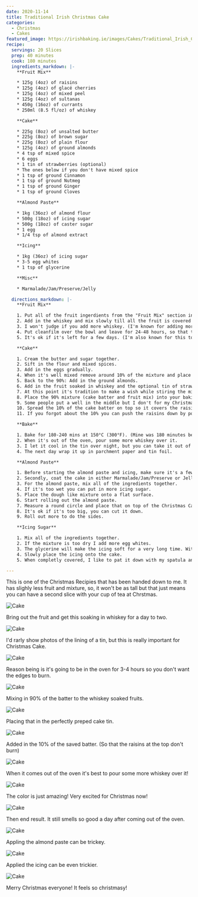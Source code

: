 ```yaml
---
date: 2020-11-14
title: Traditional Irish Christmas Cake
categories:
  - Christmas
  - Cakes
featured_image: https://irishbaking.ie/images/Cakes/Traditional_Irish_Christmas_Cake/Image_12.webp
recipe:
  servings: 20 Slices
  prep: 40 minutes
  cook: 180 minutes
  ingredients_markdown: |-
    **Fruit Mix**

    * 125g (4oz) of raisins
    * 125g (4oz) of glacé cherries
    * 125g (4oz) of mixed peel
    * 125g (4oz) of sultanas
    * 450g (16oz) of currants
    * 250ml (8.5 fl/oz) of whiskey

    **Cake**

    * 225g (8oz) of unsalted butter
    * 225g (8oz) of brown sugar
    * 225g (8oz) of plain flour
    * 125g (4oz) of ground almonds
    * 4 tsp of mixed spice
    * 6 eggs
    * 1 tin of strawberries (optional)
    * The ones below if you don't have mixed spice
    * 1 tsp of ground Cinnamon
    * 1 tsp of ground Nutmeg
    * 1 tsp of ground Ginger
    * 1 tsp of ground Cloves

    **Almond Paste**

    * 1kg (36oz) of almond flour
    * 500g (18oz) of icing sugar
    * 500g (18oz) of caster sugar
    * 1 egg
    * 1/4 tsp of almond extract

    **Icing**

    * 1kg (36oz) of icing sugar
    * 3-5 egg whites
    * 1 tsp of glycerine

    **Misc**

    * Marmalade/Jam/Preserve/Jelly

  directions_markdown: |-
    **Fruit Mix**

    1. Put all of the fruit ingerdients from the "Fruit Mix" section into a bowl.
    2. Add in the whiskey and mix slowly till all the fruit is covered in whiskey.
    3. I won't judge if you add more whiskey. (I'm known for adding more)
    4. Put cleanfilm over the bowl and leave for 24-48 hours, so that the fruit soaks up the whiskey.
    5. It's ok if it's left for a few days. (I'm also known for this too...)

    **Cake**

    1. Cream the butter and sugar together.
    2. Sift in the flour and mixed spices.
    3. Add in the eggs gradually.
    4. When it's well mixed remove around 10% of the mixture and place it in a small bowl.
    5. Back to the 90%: Add in the ground almonds.
    6. Add in the fruit soaked in whiskey and the optional tin of strawberries. (Mix by wodden spoon as it won't break the fruit as much)
    7. At this point it's tradition to make a wish while stiring the mixture infront of you. You can get everyone in the house to do so.
    8. Place the 90% mixture (cake batter and fruit mix) into your baking tin.
    9. Some people put a well in the middle but I don't for my Christmas cakes, but if you would like to do that now is the time.
    10. Spread the 10% of the cake batter on top so it covers the raisins so that it doesn't burn.
    11. If you forgot about the 10% you can push the raisins down by pouring boil hot water over the round end of a spoon and pushing the raisins down.	

    **Bake**

    1. Bake for 180-240 mins at 150°C (300°F). (Mine was 180 minutes because it's not as big as a cake)
    2. When it's out of the oven, pour some more whiskey over it.
    3. I let it cool in the tin over night, but you can take it out of the tin and let it rest.
    4. The next day wrap it up in parchment paper and tin foil.

    **Almond Paste**

    1. Before starting the almond paste and icing, make sure it's a few days before you want to cut into the cake.
    2. Secondly, coat the cake in either Marmalade/Jam/Preserve or Jelly, so that the almond paste can stick to the cake.
    3. For the almond paste, mix all of the ingredients together.
    4. If it's too wet you can put in more icing sugar.
    5. Place the dough like mixture onto a flat surface.
    6. Start rolling out the almond paste.
    7. Measure a round circle and place that on top of the Christmas Cake.
    8. It's ok if it's too big, you can cut it down.
    9. Roll out more to do the sides.

    **Icing Sugar**

    1. Mix all of the ingredients together.
    2. If the mixture is too dry I add more egg whites.
    3. The glycerine will make the icing soft for a very long time. Without it, it will be hard icing.
    4. Slowly place the icing onto the cake.
    5. When completly covered, I like to pat it down with my spatula and lift up quickly to get a spikey texture.

---
```

This is one of the Christmas Recipies that has been handed down to me. It has slighly less fruit and mixture, so, it won't be as tall but that just means you can have a second slice with your cup of tea at Chrstmas.

![Cake](https://irishbaking.ie/images/Cakes/Traditional_Irish_Christmas_Cake/Image_1.webp)

Bring out the fruit and get this soaking in whiskey for a day to two.

![Cake](https://irishbaking.ie/images/Cakes/Traditional_Irish_Christmas_Cake/Image_2.webp)

I'd rarly show photos of the lining of a tin, but this is really important for Christmas Cake.

![Cake](https://irishbaking.ie/images/Cakes/Traditional_Irish_Christmas_Cake/Image_3.webp)

Reason being is it's going to be in the oven for 3-4 hours so you don't want the edges to burn.

![Cake](https://irishbaking.ie/images/Cakes/Traditional_Irish_Christmas_Cake/Image_4.webp)

Mixing in 90% of the batter to the whiskey soaked fruits. 

![Cake](https://irishbaking.ie/images/Cakes/Traditional_Irish_Christmas_Cake/Image_5.webp)

Placing that in the perfectly preped cake tin.

![Cake](https://irishbaking.ie/images/Cakes/Traditional_Irish_Christmas_Cake/Image_6.webp)

Added in the 10% of the saved batter. (So that the raisins at the top don't burn)

![Cake](https://irishbaking.ie/images/Cakes/Traditional_Irish_Christmas_Cake/Image_7.webp)

When it comes out of the oven it's best to pour some more whiskey over it!

![Cake](https://irishbaking.ie/images/Cakes/Traditional_Irish_Christmas_Cake/Image_8.webp)

The color is just amazing! Very excited for Christmas now!

![Cake](https://irishbaking.ie/images/Cakes/Traditional_Irish_Christmas_Cake/Image_9.webp)

Then end result. It still smells so good a day after coming out of the oven.

![Cake](https://irishbaking.ie/images/Cakes/Traditional_Irish_Christmas_Cake/Image_10.webp)

Appling the almond paste can be trickey.

![Cake](https://irishbaking.ie/images/Cakes/Traditional_Irish_Christmas_Cake/Image_11.webp)

Applied the icing can be even trickier.

![Cake](https://irishbaking.ie/images/Cakes/Traditional_Irish_Christmas_Cake/Image_13.webp)

Merry Christmas everyone! It feels so christmasy!
